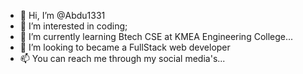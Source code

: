 - 👋 Hi, I’m @Abdu1331
- 👀 I’m interested in coding;
- 🌱 I’m currently learning Btech CSE at KMEA Engineering College...
- 💞️ I’m looking to became a FullStack web developer
- 📫 You can reach me through my social media's...

<!---
Abdu1331/Abdu1331 is a ✨ special ✨ repository because its `README.md` (this file) appears on your GitHub profile.
You can click the Preview link to take a look at your changes.
--->
